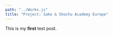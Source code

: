 ```yaml
---
path: "../Works.js"
title: "Project: Sake & Shochu Academy Europe"
---
```


This is my **first** test post.